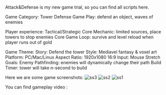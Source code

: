 Attack&Defense is my new game trial, so you can find all scripts here.

Game Category: Tower Defense Game Play: defend an object, waves of enemies

Player experience: Tactical/Strategic Core Mechanic: limited sources, place towers to stop enemies Core Game Loop: survive and level reload when player runs out of gold

Game Theme: Story: Defend the tower Style: Mediavel fantasy & voxel art Platform: PC/Mac/Linux Aspect Ratio: 1920x1080 16:9 Input: Mouse Stretch Goals: Enemy Pathfinding: enemies will dynamically change their path Build Timer: tower will take n-second to build

Here we are some game screenshots: 
![ss3](https://user-images.githubusercontent.com/126782676/232790183-53ed3da9-8802-4caa-b55c-43c25a4922f2.jpg)
![ss2](https://user-images.githubusercontent.com/126782676/232790188-88c80f01-63b2-4ff5-aba5-2c24b552129e.jpg)
![ss1](https://user-images.githubusercontent.com/126782676/232790191-9faf3b5f-be0d-45f1-a005-9b4d8e23c9c4.jpg)

You can find gameplay video :
